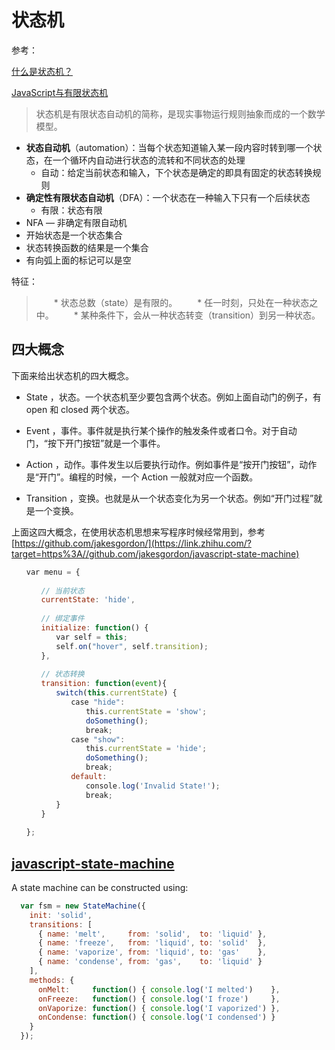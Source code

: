 # 状态机

参考：

[什么是状态机？](https://zhuanlan.zhihu.com/p/47434856)

[JavaScript与有限状态机](http://www.ruanyifeng.com/blog/2013/09/finite-state_machine_for_javascript.html)

> 状态机是有限状态自动机的简称，是现实事物运行规则抽象而成的一个数学模型。

- **状态自动机**（automation）：当每个状态知道输入某一段内容时转到哪一个状态，在一个循环内自动进行状态的流转和不同状态的处理
  - 自动：给定当前状态和输入，下个状态是确定的即具有固定的状态转换规则
- **确定性有限状态自动机**（DFA）：一个状态在一种输入下只有一个后续状态
  - 有限：状态有限
-  NFA — 非确定有限自动机
  - 开始状态是一个状态集合
  - 状态转换函数的结果是一个集合
  - 有向弧上面的标记可以是空

特征：

>
> 　　* 状态总数（state）是有限的。
> 　　* 任一时刻，只处在一种状态之中。
> 　　* 某种条件下，会从一种状态转变（transition）到另一种状态。

## 四大概念

下面来给出状态机的四大概念。

- State ，状态。一个状态机至少要包含两个状态。例如上面自动门的例子，有 open 和 closed 两个状态。

- Event ，事件。事件就是执行某个操作的触发条件或者口令。对于自动门，“按下开门按钮”就是一个事件。

- Action ，动作。事件发生以后要执行动作。例如事件是“按开门按钮”，动作是“开门”。编程的时候，一个 Action 一般就对应一个函数。

- Transition ，变换。也就是从一个状态变化为另一个状态。例如“开门过程”就是一个变换。

上面这四大概念，在使用状态机思想来写程序时候经常用到，参考 [https://github.com/jakesgordon/](https://link.zhihu.com/?target=https%3A//github.com/jakesgordon/javascript-state-machine)

```javascript
　　var menu = {
　　    
　　　　// 当前状态
　　　　currentState: 'hide',
　　
　　　　// 绑定事件
　　　　initialize: function() {
　　　　　　var self = this;
　　　　　　self.on("hover", self.transition);
　　　　},
　　
　　　　// 状态转换
　　　　transition: function(event){
　　　　　　switch(this.currentState) {
　　　　　　　　case "hide":
　　　　　　　　　　this.currentState = 'show';
　　　　　　　　　　doSomething();
　　　　　　　　　　break;
　　　　　　　　case "show":
　　　　　　　　　　this.currentState = 'hide';
　　　　　　　　　　doSomething();
　　　　　　　　　　break;
　　　　　　　　default:
　　　　　　　　　　console.log('Invalid State!');
　　　　　　　　　　break;
　　　　　　}
　　　　}
　　
　　};
```

## [javascript-state-machine](https://github.com/jakesgordon/javascript-state-machine)

A state machine can be constructed using:

```javascript
  var fsm = new StateMachine({
    init: 'solid',
    transitions: [
      { name: 'melt',     from: 'solid',  to: 'liquid' },
      { name: 'freeze',   from: 'liquid', to: 'solid'  },
      { name: 'vaporize', from: 'liquid', to: 'gas'    },
      { name: 'condense', from: 'gas',    to: 'liquid' }
    ],
    methods: {
      onMelt:     function() { console.log('I melted')    },
      onFreeze:   function() { console.log('I froze')     },
      onVaporize: function() { console.log('I vaporized') },
      onCondense: function() { console.log('I condensed') }
    }
  });
```